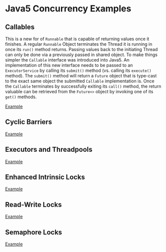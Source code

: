 Java5 Concurrency Examples
==========================

## Callables
This is a new for of `Runnable` that is capable of returning values once it finishes. A regular `Runnable` Object
terminates the Thread it is running in once its `run()` method returns. Passing values back to the initiating Thread
can only be done via a previously passed in shared object. To make things simpler the `Callable` interface was 
introduced into Java5. An implementation of this new interface needs to be passed to an `ExecutorService` by calling
its `submit()` method (vs. calling its `execute()` method). The `submit()` method will return a `Future` object that
is type-cast to the exact same object the submitted `Callable` implementation is. Once the `Callable` terminates by
successfully exiting its `call()` method, the return valuable can be retrieved from the `Future<>` object by invoking
one of its `get()` methods.

[Example](ExampleCallable.java)

## Cyclic Barriers
[Example](ExampleCyclicBarrier.java)

## Executors and Threadpools
[Example](ExampleExecutor.java)

## Enhanced Intrinsic Locks
[Example](ExampleLock.java)

## Read-Write Locks
[Example](ExampleLockReadWrite.java)

## Semaphore Locks
[Example](ExampleSemaphore.java)
